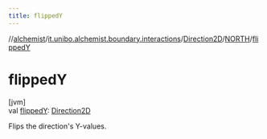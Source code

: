 ```yaml
---
title: flippedY
---
```

//[alchemist](../../../../index.html)/[it.unibo.alchemist.boundary.interactions](../../index.html)/[Direction2D](../index.html)/[NORTH](index.html)/[flippedY](flipped-y.html)



# flippedY



[jvm]\
val [flippedY](flipped-y.html): [Direction2D](../index.html)



Flips the direction's Y-values.




